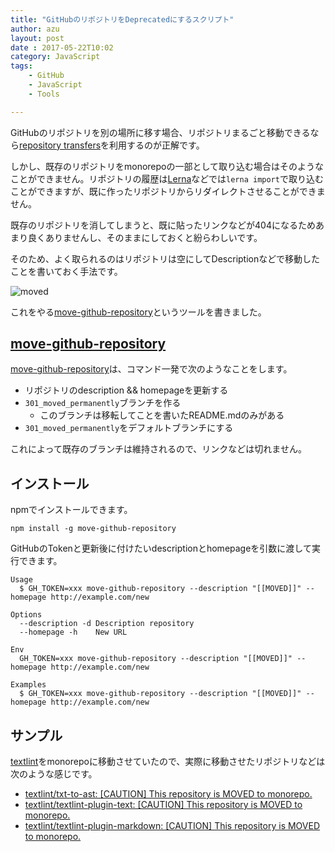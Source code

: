 ```yaml
---
title: "GitHubのリポジトリをDeprecatedにするスクリプト"
author: azu
layout: post
date : 2017-05-22T10:02
category: JavaScript
tags:
    - GitHub
    - JavaScript
    - Tools

---
```


GitHubのリポジトリを別の場所に移す場合、リポジトリまるごと移動できるなら[repository transfers](https://help.github.com/articles/about-repository-transfers/ "repository transfers")を利用するのが正解です。

しかし、既存のリポジトリをmonorepoの一部として取り込む場合はそのようなことができません。リポジトリの履歴は[Lerna](https://lernajs.io/ "Lerna")などでは`lerna import`で取り込むことができますが、既に作ったリポジトリからリダイレクトさせることができません。

既存のリポジトリを消してしまうと、既に貼ったリンクなどが404になるためあまり良くありませんし、そのままにしておくと紛らわしいです。

そのため、よく取られるのはリポジトリは空にしてDescriptionなどで移動したことを書いておく手法です。

![moved](http://efcl.info/wp-content/uploads/2017/05/22-1495415248.png)

これをやる[move-github-repository](https://github.com/azu/move-github-repository "azu/move-github-repository: Move GitHub repository(Update description &amp;&amp; URL &amp;&amp; default branch).")というツールを書きました。

## [move-github-repository](https://github.com/azu/move-github-repository "azu/move-github-repository: Move GitHub repository(Update description &amp;&amp; URL &amp;&amp; default branch).")

[move-github-repository](https://github.com/azu/move-github-repository "azu/move-github-repository: Move GitHub repository(Update description &amp;&amp; URL &amp;&amp; default branch).")は、コマンド一発で次のようなことをします。


- リポジトリのdescription && homepageを更新する
- `301_moved_permanently`ブランチを作る
	- このブランチは移転してことを書いたREADME.mdのみがある
- `301_moved_permanently`をデフォルトブランチにする

これによって既存のブランチは維持されるので、リンクなどは切れません。

## インストール

npmでインストールできます。

```
npm install -g move-github-repository
```

GitHubのTokenと更新後に付けたいdescriptionとhomepageを引数に渡して実行できます。

```
Usage
  $ GH_TOKEN=xxx move-github-repository --description "[[MOVED]]" --homepage http://example.com/new

Options
  --description -d Description repository
  --homepage -h    New URL
  
Env
  GH_TOKEN=xxx move-github-repository --description "[[MOVED]]" --homepage http://example.com/new

Examples
  $ GH_TOKEN=xxx move-github-repository --description "[[MOVED]]" --homepage http://example.com/new
```

## サンプル

[textlint](https://github.com/textlint/textlint "textlint")をmonorepoに移動させていたので、実際に移動させたリポジトリなどは次のような感じです。

- [textlint/txt-to-ast: [CAUTION] This repository is MOVED to monorepo.](https://github.com/textlint/txt-to-ast "textlint/txt-to-ast: [CAUTION] This repository is MOVED to monorepo.")
- [textlint/textlint-plugin-text: [CAUTION] This repository is MOVED to monorepo.](https://github.com/textlint/textlint-plugin-text "textlint/textlint-plugin-text: [CAUTION] This repository is MOVED to monorepo.")
- [textlint/textlint-plugin-markdown: [CAUTION] This repository is MOVED to monorepo.](https://github.com/textlint/textlint-plugin-markdown "textlint/textlint-plugin-markdown: [CAUTION] This repository is MOVED to monorepo.")

